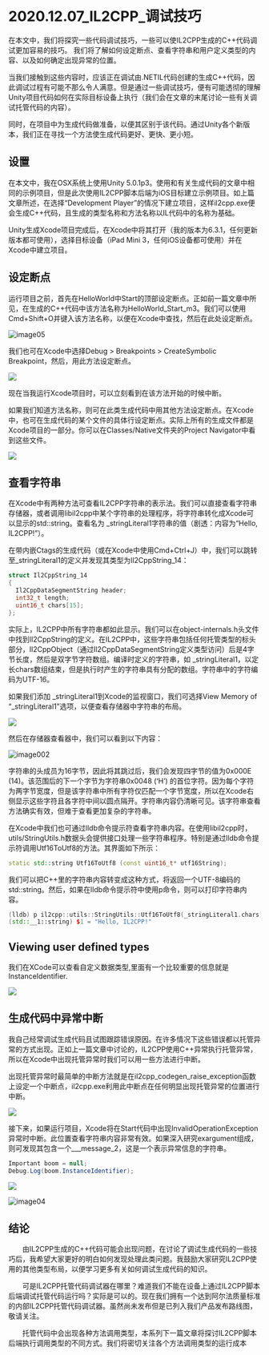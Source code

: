 # 2020.12.07_IL2CPP_调试技巧

在本文中，我们将探究一些代码调试技巧，一些可以使IL2CPP生成的C++代码调试更加容易的技巧。
我们将了解如何设定断点、查看字符串和用户定义类型的内容、以及如何确定出现异常的位置。

当我们接触到这些内容时，应该正在调试由.NETIL代码创建的生成C++代码，因此调试过程有可能不那么令人满意。但是通过一些调试技巧，便有可能透彻的理解Unity项目代码如何在实际目标设备上执行（我们会在文章的末尾讨论一些有关调试托管代码的内容）。

同时，在项目中为生成代码做准备，以便其区别于该代码。通过Unity各个新版本，我们正在寻找一个方法使生成代码更好、更快、更小短。

## 设置
在本文中，我在OSX系统上使用Unity 5.0.1p3。使用和有关生成代码的文章中相同的示例项目，但是此次使用IL2CPP脚本后端为iOS目标建立示例项目。如上篇文章所述，在选择“Development Player”的情况下建立项目，这样il2cpp.exe便会生成C++代码，且生成的类型名称和方法名称以IL代码中的名称为基础。

Unity生成Xcode项目完成后，在Xcode中将其打开（我的版本为6.3.1，任何更新版本都可使用），选择目标设备（iPad Mini 3，任何iOS设备都可使用）并在Xcode中建立项目。

## 设定断点
运行项目之前，首先在HelloWorld中Start的顶部设定断点。正如前一篇文章中所见，在生成的C++代码中该方法名称为HelloWorld_Start_m3。我们可以使用Cmd+Shift+O并键入该方法名称，以便在Xcode中查找，然后在此处设定断点。

![image05](_v_images/20201207094209975_11615.png)


我们也可在Xcode中选择Debug > Breakpoints > CreateSymbolic Breakpoint，然后，用此方法设定断点。

![](_v_images/20201207094435537_4305.png)

现在当我运行Xcode项目时，可以立刻看到在该方法开始的时候中断。

如果我们知道方法名称，则可在此类生成代码中用其他方法设定断点。在Xcode中，也可在生成代码的某个文件的具体行设定断点。实际上所有的生成文件都是Xcode项目的一部分。你可以在Classes/Native文件夹的Project Navigator中看到这些文件。

![](_v_images/20201207094459601_32255.png)

## 查看字符串

在Xcode中有两种方法可查看IL2CPP字符串的表示法。我们可以直接查看字符串存储器，或者调用libil2cpp中某个字符串的处理程序，将字符串转化成Xcode可以显示的std::string。查看名为 _stringLiteral1字符串的值（剧透：内容为“Hello, IL2CPP!”）。


在带内嵌Ctags的生成代码（或在Xcode中使用Cmd+Ctrl+J）中，我们可以跳转至_stringLiteral1的定义并发现其类型为Il2CppString_14：

```c++
struct Il2CppString_14
{
  Il2CppDataSegmentString header;
  int32_t length;
  uint16_t chars[15];
};
```

实际上，IL2CPP中所有字符串都如此显示。我们可以在object-internals.h头文件中找到Il2CppString的定义。在IL2CPP中，这些字符串包括任何托管类型的标头部分，Il2CppObject（通过Il2CppDataSegmentString定义类型访问）后是4字节长度，然后是双字节字符数组。编译时定义的字符串，如 _stringLiteral1，以定长chars数组结束，但是执行时产生的字符串具有分配的数组。字符串中的字符编码为UTF-16。


如果我们添加 _stringLiteral1到Xcode的监视窗口，我们可选择View Memory of “_stringLiteral1”选项，以便查看存储器中字符串的布局。

![](_v_images/20201207094742416_8128.png)

然后在存储器查看器中，我们可以看到以下内容：

![image002](_v_images/20201207094805630_28729.png)

字符串的头成员为16字节，因此将其跳过后，我们会发现四字节的值为0x000E (14)。该范围后的下一个字节为字符串0x0048 (‘H’) 的首位字符。因为每个字符为两字节宽度，但是该字符串中所有字符仅匹配一个字节宽度，所以在Xcode右侧显示这些字符且各字符中间以圆点隔开。字符串内容仍清晰可见。该字符串查看方法确实有效，但难于查看更加复杂的字符串。

在Xcode中我们也可通过lldb命令提示符查看字符串内容。在使用libil2cpp时，utils/StringUtils.h数据头会提供接口处理一些字符串程序。特别是通过lldb命令提示符调用Utf16ToUtf8的方法。其界面如下所示：

```c++
static std::string Utf16ToUtf8 (const uint16_t* utf16String);
```

我们可以把C++里的字符串内容转变成这种方式，将返回一个UTF-8编码的std::string。然后，如果在lldb命令提示符中使用p命令，则可以打印字符串内容。

```c++
(lldb) p il2cpp::utils::StringUtils::Utf16ToUtf8(_stringLiteral1.chars)
(std::__1::string) $1 = "Hello, IL2CPP!"
```

## Viewing user defined types

我们在XCode可以查看自定义数据类型,里面有一个比较重要的信息就是InstanceIdentifier.

![](_v_images/20201207095320801_19247.png)


## 生成代码中异常中断

我自己经常调试生成代码且试图跟踪错误原因。在许多情况下这些错误都以托管异常的方式出现。正如上一篇文章中讨论的，IL2CPP使用C++异常执行托管异常，所以在Xcode中出现托管异常时我们可以用一些方法进行中断。

出现托管异常时最简单的中断方法就是在il2cpp_codegen_raise_exception函数上设定一个中断点，il2cpp.exe利用此中断点在任何明显出现托管异常的位置进行中断。

![](_v_images/20201207124216688_31025.png)

接下来，如果运行项目，Xcode将在Start代码中出现InvalidOperationException异常时中断。此位置查看字符串内容非常有效。如果深入研究exargument组成，则可发现其包含一个___message_2，这是一个表示异常信息的字符串。

```c#
Important boom = null;
Debug.Log(boom.InstanceIdentifier);
```

![](_v_images/20201207124406648_31894.png)

![image04](_v_images/20201207124420137_32340.png)

## 结论
　　由IL2CPP生成的C++代码可能会出现问题，在讨论了调试生成代码的一些技巧后，我希望大家更好的明白如何发现处理此类问题。我鼓励大家研究IL2CPP使用的其他类型布局，以便学习更多有关如何调试生成代码的知识。

　　可是IL2CPP托管代码调试器在哪里？难道我们不能在设备上通过IL2CPP脚本后端调试托管代码运行吗？实际是可以的。现在我们拥有一个达到阿尔法质量标准的内部IL2CPP托管代码调试器。虽然尚未发布但是已列入我们产品发布路线图，敬请关注。 

　　托管代码中会出现各种方法调用类型，本系列下一篇文章将探讨IL2CPP脚本后端执行调用类型的不同方式。我们将密切关注各个方法调用类型的运行成本
